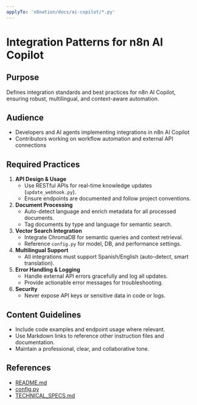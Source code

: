 ```yaml
---
applyTo: 'n8nation/docs/ai-copilot/*.py'
---
```

# Integration Patterns for n8n AI Copilot

## Purpose
Defines integration standards and best practices for n8n AI Copilot, ensuring robust, multilingual, and context-aware automation.

## Audience
- Developers and AI agents implementing integrations in n8n AI Copilot
- Contributors working on workflow automation and external API connections

## Required Practices
1. **API Design & Usage**
   - Use RESTful APIs for real-time knowledge updates (`update_webhook.py`).
   - Ensure endpoints are documented and follow project conventions.
2. **Document Processing**
   - Auto-detect language and enrich metadata for all processed documents.
   - Tag documents by type and language for semantic search.
3. **Vector Search Integration**
   - Integrate ChromaDB for semantic queries and context retrieval.
   - Reference `config.py` for model, DB, and performance settings.
4. **Multilingual Support**
   - All integrations must support Spanish/English (auto-detect, smart translation).
5. **Error Handling & Logging**
   - Handle external API errors gracefully and log all updates.
   - Provide actionable error messages for troubleshooting.
6. **Security**
   - Never expose API keys or sensitive data in code or logs.

## Content Guidelines
- Include code examples and endpoint usage where relevant.
- Use Markdown links to reference other instruction files and documentation.
- Maintain a professional, clear, and collaborative tone.

## References
- [README.md](../../n8nation/ai-copilot/README.md)
- [config.py](../../n8nation/ai-copilot/config.py)
- [TECHNICAL_SPECS.md](../../n8nation/docs/TECHNICAL_SPECS.md)